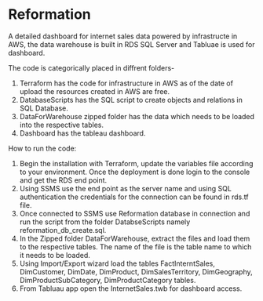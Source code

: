# Reformation

A detailed dashboard for internet sales data powered by infrastructe in AWS, the data warehouse is built in RDS SQL Server and Tabluae is used for dashboard.

The code is categorically placed in diffrent folders-
1. Terraform has the code for infrastructure in AWS as of the date of upload the resources created in AWS are free.
2. DatabaseScripts has the SQL script to create objects and relations in SQL Database.
3. DataForWarehouse zipped folder has the data which needs to be loaded into the respective tables.
4. Dashboard has the tableau dashboard.


How to run the code:
1. Begin the installation with Terraform, update the variables file according to your environment. Once the deployment is done login to the console and get the RDS end point.
2. Using SSMS use the end point as the server name and using SQL authentication the credentials for the connection can be found in rds.tf file.
3. Once connected to SSMS use Reformation database in connection and run the script from the folder DatabseScripts namely reformation_db_create.sql.
4. In the Zipped folder DataForWarehouse, extract the files and load them to the respective tables. The name of the file is the table name to which it needs to be loaded.
5. Using Import/Export wizard load the tables FactInterntSales, DimCustomer, DimDate, DimProduct, DimSalesTerritory, DimGeography, DimProductSubCategory, DimProductCategory tables.
6. From Tabluau app open the InternetSales.twb for dashboard access.

